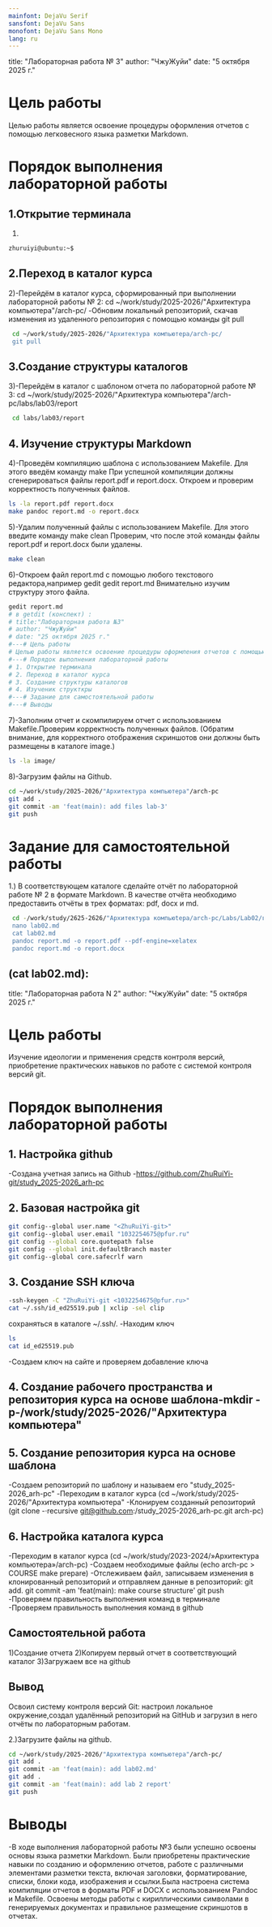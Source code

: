 ```yaml
---
mainfont: DejaVu Serif
sansfont: DejaVu Sans
monofont: DejaVu Sans Mono
lang: ru
---
```


title: "Лабораторная работа № 3"
author: "ЧжуЖуйи"
date: "5 октября 2025 г."

# Цель работы

Целью работы является освоение процедуры оформления отчетов с помощью легковесного
языка разметки Markdown.

# Порядок выполнения лабораторной работы 

## 1.Открытие терминала
1)
```bash
zhuruiyi@ubuntu:~$
```
## 2.Переход в каталог курса
2)-Перейдём в каталог курса, сформированный при выполнении лабораторной работы № 2:
 cd ~/work/study/2025-2026/"Архитектура компьютера"/arch-pc/
  -Обновим локальный репозиторий, скачав изменения из удаленного репозитория с помощью команды
 git pull
```bash
 cd ~/work/study/2025-2026/"Архитектура компьютера/arch-pc/
 git pull
```
## 3.Создание структуры каталогов
3)-Перейдём в каталог с шаблоном отчета по лабораторной работе № 3:
 cd ~/work/study/2025-2026/"Архитектура компьютера"/arch-pc/labs/lab03/report
```bash
 cd labs/lab03/report
```
## 4. Изучение структуры Markdown
4)-Проведём компиляцию шаблона с использованием Makefile. Для этого введём команду make При успешной компиляции должны сгенерироваться файлы report.pdf и report.docx. Откроем и проверим корректность полученных файлов. 
```bash
ls -la report.pdf report.docx
make pandoc report.md -o report.docx
```
5)-Удалим полученный файлы с использованием Makefile. Для этого введите команду make clean Проверим, что после этой команды файлы report.pdf и report.docx были удалены.
```bash
make clean
```
6)-Откроем файл report.md c помощью любого текстового редактора,например gedit
 gedit report.md 
Внимательно изучим структуру этого файла.
```bash
gedit report.md
# в getdit (конспект) :
# title:"Лабораторная работа №3"
# author: "ЧжуЖуйи"
# date: "25 октября 2025 г."
#---# Цель работы
# Целью работы является освоение процедуры оформления отчетов с помощью легковесного языка разметки Markdown
#---# Порядок выполнения лабораторной работы
# 1. Открытие терминала
# 2. Переход в каталог курса
# 3. Создание структуры каталогов
# 4. Изученик структкры 
#---# Задание для самостоятельной работы
#---# Выводы
```
7)-Заполним отчет и скомпилируем отчет с использованием Makefile.Проверим корректность полученных файлов. (Обратим внимание, для корректного отображения скриншотов они должны быть размещены в каталоге image.)
```bash
ls -la image/
```
8)-Загрузим файлы на Github.
```bash
cd ~/work/study/2025-2026/"Архитектура компьютера"/arch-pc
git add .
git commit -am 'feat(main): add files lab-3'
git push
```
# Задание для самостоятельной работы
1.) В соответствующем каталоге сделайте отчёт по лабораторной работе № 2 в формате Markdown. В качестве отчёта необходимо предоставить отчёты в трех форматах: pdf, docx и md.
```bash
 cd -/work/study/2625-2626/"Архитектура компьюtepa/arch-pc/Labs/Lab02/гeport
 nano lab02.md
 cat lab02.md
 pandoc report.md -o report.pdf --pdf-engine=xelatex
 pandoc report.md -o report.docx
```
 (cat lab02.md):
  ---
  title: "Лабораторная работа N 2"
  author: "ЧжуЖуйи"
  date: "5 октября 2025 г."

  # Цель paбoты
  Изучение идеологии и применения средств контроля версий, приобретениe npaктичeскиx нaвыков no работе с системой контроля версий git.

  # Порядок выполнения лабораторной работы

  ## 1. Hacтpoйка github
  -Cоздана учетная запись на Github
  -https://github.com/ZhuRuiYi-git/study_2025-2026_arh-pc

  ## 2. Базовая настройка git
  ``` bash
  git config--global user.name "<ZhuRuiYi-git>"
  git config--global user.email "1032254675@pfur.ru"
  git config --global core.quotepath false
  git config --global init.defaultBranch master
  git config--global core.safecrlf warn
  ```
  ## 3. Создание SSH ключа
  ```bash 
  -ssh-keygen -C "ZhuRuiYi-git <1032254675@pfur.ru>" 
  cat ~/.ssh/id_ed25519.pub | xclip -sel clip
  ```
  coxраняться в каталоге ~/.ssh/.
  -Находим ключ
  ```bash
  ls
  cat id_ed25519.pub
  ```
  -Создаем ключ на сайте и проверяем добавление ключа

  ## 4. Создание рабочего пространства и репозитория курса на основе шаблона-mkdir -p-/work/study/2025-2026/"Архитектура компьютера"
 
  ## 5. Создание репозитория курса на основе шаблона
  -Создаем репозиторий по шаблону и называем его "study_2025-2026_arh-pc"
  -Переходим в каталог курса (cd ~/work/study/2025-2026/"Арxитектура компьютеpа"
  -Клонируем созданный репозиторий (git clone -·recursive git@github.com:/study_2025-2026_arh-pc.git arch-pc)
  ## 6. Haстройка каталога курса
  -Переходим в каталог курса (cd ~/work/study/2023-2024/»Архитектура компьютера»/aгch-pc)
  -Создаем необходимые файлы (echo arch-pc > COURSE make prepare)
  -Отслеживаем файл, записываем изменения в клонированный репозиторий и отправляем данные в репозиторий:
  git add.
  git commit -am 'feat(main): make course structure'
  git push
  -Проверяем правильность выполнения команд в терминале
  -Проверяем правильность выполнения команд в github
 
  ## Самостоятельной работа
  1)Coздaниe отчетa
  2)Копируем первый отчет в соответствующий каталог
  3)Загружаем все на github
 
  ## Вывод
  Освоил систему контроля версий Git: настроил локальное окружение,создал удалённый репозиторий на GitHub и загрузил в него отчёты по лабораторным работам.

2.)Загрузите файлы на github.
```bash
cd ~/work/study/2025-2026/"Архитектура компьютера"/arch-pc/
git add .
git commit -am 'feat(main): add lab02.md'
git add .
git commit -am 'feat(main): add lab 2 report'
git push
```

# Выводы
-В ходе выполнения лабораторной работы №3 были успешно освоены основы языка разметки Markdown. Были приобретены практические навыки по созданию и оформлению отчетов, работе с различными элементами разметки текста, включая заголовки, форматирование, списки, блоки кода, изображения и ссылки.Была настроена система компиляции отчетов в форматы PDF и DOCX с использованием Pandoc и Makefile. Освоены методы работы с кириллическими символами в генерируемых документах и правильное размещение скриншотов в отчетах.
